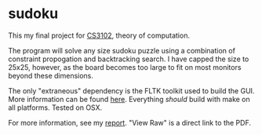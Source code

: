 sudoku
======

This my final project for [CS3102](http://www.cs.virginia.edu/~robins/cs3102/), theory of computation.

The program will solve any size sudoku puzzle using a combination of constraint propogation and backtracking search. I have capped the size to 25x25, however, as the board becomes too large to fit on most monitors beyond these dimensions.

The only "extraneous" dependency is the FLTK toolkit used to build the GUI. More information can be found [here](http://www.fltk.org/index.php). Everything *should* build with make on all platforms. Tested on OSX.

For more information, see my [report](report/report.pdf). "View Raw" is a direct link to the PDF.
